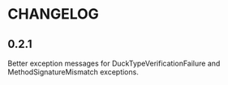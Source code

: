 # CHANGELOG

## 0.2.1

Better exception messages for DuckTypeVerificationFailure and MethodSignatureMismatch exceptions.
